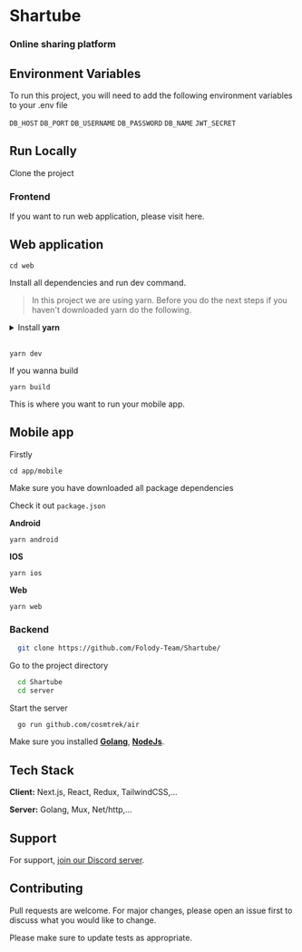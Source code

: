 # Shartube
### Online sharing platform

## Environment Variables

To run this project, you will need to add the following environment variables to your .env file

`DB_HOST`
`DB_PORT`
`DB_USERNAME`
`DB_PASSWORD`
`DB_NAME`
`JWT_SECRET`


## Run Locally

Clone the project

### Frontend

If you want to run web application, please visit here.
## **Web application**
```
cd web
```
Install all dependencies and run dev command.

> In this project we are using yarn. Before you do the next steps if you haven't downloaded yarn do the following.

<details close>

  <summary>Install <b>yarn</b></summary>
  <br/>

  ```
  npm i -g yarn
  ```

</details>

<br/>

```
yarn dev
```

If you wanna build

```
yarn build
```

This is where you want to run your mobile app.

## **Mobile app**

Firstly
```
cd app/mobile
```
Make sure you have downloaded all package dependencies

Check it out `package.json`

**Android**

```
yarn android
```

**IOS**

```
yarn ios
```

**Web**

```
yarn web
```

### Backend

```bash
  git clone https://github.com/Folody-Team/Shartube/
```

Go to the project directory

```bash
  cd Shartube
  cd server
```

Start the server

```bash
  go run github.com/cosmtrek/air
```
Make sure you installed [**Golang**](https://go.dev/), [**NodeJs**](https://nodejs.org/).

## Tech Stack

**Client:** Next.js, React, Redux, TailwindCSS,...

**Server:** Golang, Mux, Net/http,...

## Support

For support, [join our Discord server](https://discord.gg/BbKvjwsYwM).

## Contributing
Pull requests are welcome. For major changes, please open an issue first to discuss what you would like to change.

Please make sure to update tests as appropriate.
